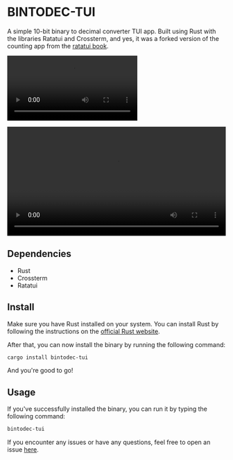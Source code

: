 # BINTODEC-TUI

A simple 10-bit binary to decimal converter TUI app. Built using Rust with the libraries Ratatui and Crossterm, and yes, it was a forked version of the counting app from the [ratatui book](https://ratatui.rs/tutorials/counter-app/).

![showcase-video](https://github.com/lordpaijo/bintodec-tui/raw/refs/heads/master/showcase.mp4)

<video width="100%" controls>
  <source src="https://github.com/lordpaijo/bintodec-tui/blob/master/showcase.mp4" type="video/mp4">
</video> 

## Dependencies

- Rust
- Crossterm
- Ratatui

## Install

Make sure you have Rust installed on your system. You can install Rust by following the instructions on the [official Rust website](https://www.rust-lang.org/tools/install). <br>

After that, you can now install the binary by running the following command:
```bash
cargo install bintodec-tui
```

And you're good to go!

## Usage

If you've successfully installed the binary, you can run it by typing the following command:
```bash
bintodec-tui
```

If you encounter any issues or have any questions, feel free to open an issue [here](https://github.com/lordpaijo/bintodec-tui).
